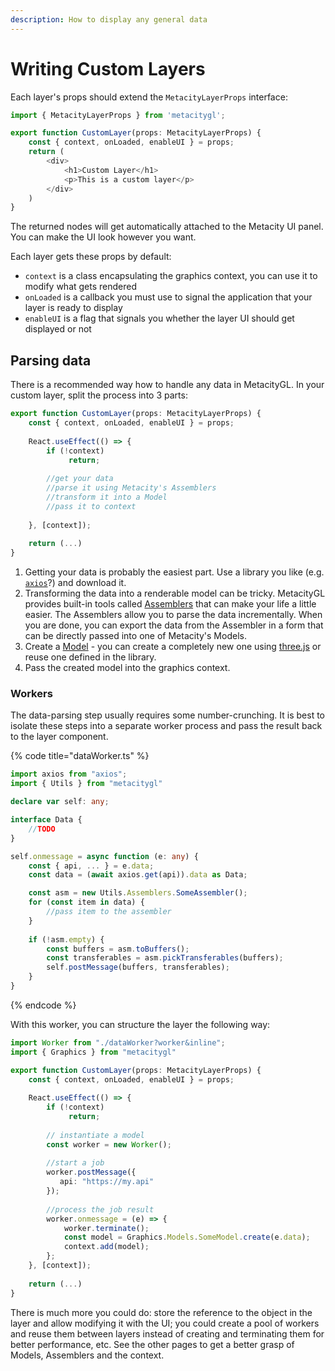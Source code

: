 ```yaml
---
description: How to display any general data
---
```


# Writing Custom Layers

Each layer's props should extend the `MetacityLayerProps` interface:

```typescript
import { MetacityLayerProps } from 'metacitygl';

export function CustomLayer(props: MetacityLayerProps) {
    const { context, onLoaded, enableUI } = props;
    return (
        <div>
            <h1>Custom Layer</h1>
            <p>This is a custom layer</p>
        </div>
    )
}
```

The returned nodes will get automatically attached to the Metacity UI panel. You can make the UI look however you want.&#x20;

Each layer gets these props by default:

* `context` is a class encapsulating the graphics context, you can use it to modify what gets rendered
* `onLoaded` is a callback you must use to signal the application that your layer is ready to display
* `enableUI` is a flag that signals you whether the layer UI should get displayed or not

## Parsing data

There is a recommended way how to handle any data in MetacityGL. In your custom layer, split the process into 3 parts:

```typescript
export function CustomLayer(props: MetacityLayerProps) {
    const { context, onLoaded, enableUI } = props;
    
    React.useEffect(() => {
        if (!context)
             return; 
             
        //get your data
        //parse it using Metacity's Assemblers
        //transform it into a Model
        //pass it to context
        
    }, [context]);
    
    return (...)
}
```

1. Getting your data is probably the easiest part. Use a library you like (e.g. [`axios`](https://axios-http.com/docs/intro)?) and download it.
2. Transforming the data into a renderable model can be tricky. MetacityGL provides built-in tools called [Assemblers](assemblers.md) that can make your life a little easier. The Assemblers allow you to parse the data incrementally. When you are done, you can export the data from the Assembler in a form that can be directly passed into one of Metacity's Models.
3. Create a [Model](models-and-materials.md) - you can create a completely new one using [three.js](https://threejs.org) or reuse one defined in the library.
4. Pass the created model into the graphics context.&#x20;

### Workers

The data-parsing step usually requires some number-crunching. It is best to isolate these steps into a separate worker process and pass the result back to the layer component. &#x20;

{% code title="dataWorker.ts" %}
```typescript
import axios from "axios";
import { Utils } from "metacitygl"

declare var self: any;

interface Data {
    //TODO
}

self.onmessage = async function (e: any) {
    const { api, ... } = e.data;
    const data = (await axios.get(api)).data as Data;

    const asm = new Utils.Assemblers.SomeAssembler();
    for (const item in data) {
        //pass item to the assembler
    }
    
    if (!asm.empty) {
        const buffers = asm.toBuffers();
        const transferables = asm.pickTransferables(buffers);
        self.postMessage(buffers, transferables);
    }
}
```
{% endcode %}

With this worker, you can structure the layer the following way:

```typescript
import Worker from "./dataWorker?worker&inline";
import { Graphics } from "metacitygl"

export function CustomLayer(props: MetacityLayerProps) {
    const { context, onLoaded, enableUI } = props;
    
    React.useEffect(() => {
        if (!context)
             return; 
        
        // instantiate a model     
        const worker = new Worker();
        
        //start a job
        worker.postMessage({
           api: "https://my.api"
        });
        
        //process the job result
        worker.onmessage = (e) => {
            worker.terminate();
            const model = Graphics.Models.SomeModel.create(e.data);
            context.add(model);
        };  
    }, [context]);
    
    return (...)
}
```

There is much more you could do: store the reference to the object in the layer and allow modifying it with the UI; you could create a pool of workers and reuse them between layers instead of creating and terminating them for better performance, etc. See the other pages to get a better grasp of Models, Assemblers and the context.&#x20;
